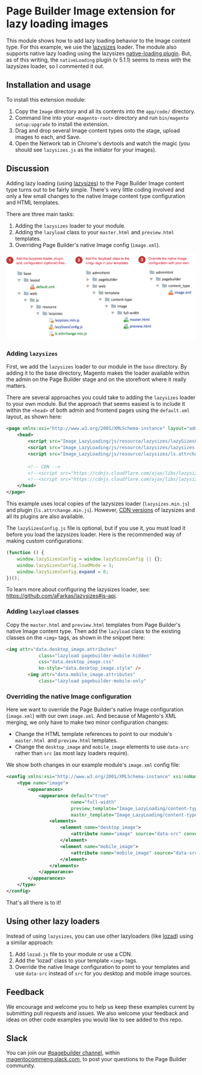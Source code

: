 # Page Builder Image extension for lazy loading images

This module shows how to add lazy loading behavior to the Image content type. For this example, we use the [lazysizes](https://github.com/aFarkas/lazysizes) loader. The module also supports native lazy loading using the lazysizes [native-loading plugin](https://github.com/aFarkas/lazysizes/tree/gh-pages/plugins/native-loading). But, as of this writing, the `nativeLoading` plugin (v 5.1.1) seems to mess with the lazysizes loader, so I commented it out.

## Installation and usage

To install this extension module:

1. Copy the `Image` directory and all its contents into the `app/code/` directory.
2. Command line into your `<magento-root>` directory and run `bin/magento setup:upgrade` to install the extension.
3. Drag and drop several Image content types onto the stage, upload images to each, and Save.
4. Open the Network tab in Chrome's devtools and watch the magic (you should see `lazysizes.js` as the initiator for your images). 

## Discussion

Adding lazy loading (using [lazysizes](https://github.com/aFarkas/lazysizes)) to the Page Builder Image content type turns out to be fairly simple. There's very little coding involved and only a few small changes to the native Image content type configuration and HTML templates. 

There are three main tasks:

1. Adding the `lazysizes` loader to your module.
2. Adding the `lazyload` class to your `master.html` and `preview.html` templates.
3. Overriding Page Builder's native Image config (`image.xml`).

![Add Lazy Loading](adding-lazy-loading.svg "Steps for adding lazy loading functionality")



### Adding `lazysizes`

First, we add the `lazysizes` loader to our module in the `base` directory. By adding it to the base directory, Magento makes the loader available within the admin on the Page Builder stage and on the storefront where it really matters.

There are several approaches you could take to adding the `lazysizes` loader to your own module. But the approach that seems easiest is to include it within the `<head>` of both admin and frontend pages using the `default.xml` layout, as shown here:

```xml
<page xmlns:xsi="http://www.w3.org/2001/XMLSchema-instance" layout="admin-1column" xsi:noNamespaceSchemaLocation="urn:magento:framework:View/Layout/etc/page_configuration.xsd">
    <head>
        <script src="Image_LazyLoading/js/resource/lazysizes/lazySizesConfig.js"></script>
        <script src="Image_LazyLoading/js/resource/lazysizes/lazysizes.min.js"></script>
        <script src="Image_LazyLoading/js/resource/lazysizes/ls.attrchange.min.js"></script>

        <!-- CDN --> 
        <!--<script src="https://cdnjs.cloudflare.com/ajax/libs/lazysizes/5.1.1/lazysizes.min.js" src_type="url"></script>-->
        <!--<script src="https://cdnjs.cloudflare.com/ajax/libs/lazysizes/5.1.1/plugins/attrchange/ls.attrchange.min.js" src_type="url"></script>-->
    </head>
</page>
```

This example uses local copies of the lazysizes loader (`lazysizes.min.js`) and plugin (`ls.attrchange.min.js`). However, [CDN versions](https://cdnjs.com/libraries/lazysizes) of lazysizes and all its plugins are also available.

The `lazySizesConfig.js` file is optional, but if you use it, you must load it before you load the lazysizes loader. Here is the recommended way of making custom configurations:

```js
(function () {
    window.lazySizesConfig = window.lazySizesConfig || {};
    window.lazySizesConfig.loadMode = 1;
    window.lazySizesConfig.expand = 0;
})();
```

To learn more about configuring the lazysizes loader, see: https://github.com/aFarkas/lazysizes#js-api. 


### Adding `lazyload` classes

Copy the `master.html` and `preview.html` templates from Page Builder's native Image content type. Then  add the `lazyload` class to the existing classes on the `<img>` tags, as shown in the snippet here:

```html
<img attr="data.desktop_image.attributes"
            class="lazyload pagebuilder-mobile-hidden"
            css="data.desktop_image.css"
            ko-style="data.desktop_image.style" />
        <img attr="data.mobile_image.attributes"
            class="lazyload pagebuilder-mobile-only"
```

### Overriding the native Image configuration

Here we want to override the Page Builder's native Image configuration (`image.xml`) with our own `image.xml`. And because of Magento's XML merging, we only have to make two minor configuration changes: 

* Change the HTML template references to point to our module's `master.html `and `preview.html` templates. 
* Change the `desktop_image` and `mobile_image` elements to use `data-src` rather than `src` (as most lazy loaders require).

We show both changes in our example module's `image.xml` config file:

```xml
<config xmlns:xsi="http://www.w3.org/2001/XMLSchema-instance" xsi:noNamespaceSchemaLocation="urn:magento:module:Magento_PageBuilder:etc/content_type.xsd">
    <type name="image">
        <appearances>
            <appearance default="true"
                        name="full-width"
                        preview_template="Image_LazyLoading/content-type/image/full-width/preview"
                        master_template="Image_LazyLoading/content-type/image/full-width/master">
                <elements>
                    <element name="desktop_image">
                        <attribute name="image" source="data-src" converter="Magento_PageBuilder/js/converter/attribute/src" preview_converter="Magento_PageBuilder/js/converter/attribute/preview/src"/>
                    </element>
                    <element name="mobile_image">
                        <attribute name="mobile_image" source="data-src" converter="Magento_PageBuilder/js/converter/attribute/src" preview_converter="Magento_PageBuilder/js/converter/attribute/preview/src"/>
                    </element>
                </elements>
            </appearance>
        </appearances>
    </type>
</config>
```

That's all there is to it! 

## Using other lazy loaders

Instead of using `lazysizes`, you can use other lazyloaders (like [lozad](https://github.com/ApoorvSaxena/lozad.js)) using a similar approach:

1.  Add `lozad.js` file to your module or use a CDN.
2.  Add the 'lozad' class to your template `<img>` tags.
3.  Override the native Image configuration to point to your templates and use `data-src` instead of `src` for you desktop and mobile image sources. 

## Feedback

We encourage and welcome you to help us keep these examples current by submitting pull requests and issues. We also welcome your feedback and ideas on other code examples you would like to see added to this repo. 

## Slack
You can join our [#pagebuilder channel](https://magentocommeng.slack.com/messages/CHB455HPF), within [magentocommeng.slack.com](https://magentocommeng.slack.com/), to post your questions to the Page Builder community.
